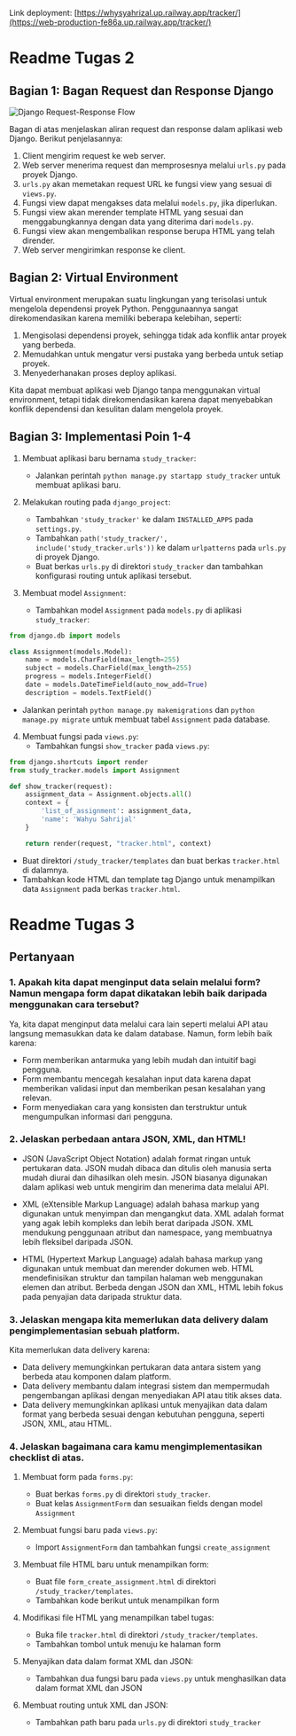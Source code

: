 Link deployment: [https://whysyahrizal.up.railway.app/tracker/](https://web-production-fe86a.up.railway.app/tracker/)

# Readme Tugas 2

## Bagian 1: Bagan Request dan Response Django

![Django Request-Response Flow](https://niagaspace.sgp1.digitaloceanspaces.com/blog/wp-content/uploads/2022/06/17132515/2-belajar-django-framework-mtv-1024x464.jpg) 

Bagan di atas menjelaskan aliran request dan response dalam aplikasi web Django. Berikut penjelasannya:

1. Client mengirim request ke web server.
2. Web server menerima request dan memprosesnya melalui `urls.py` pada proyek Django.
3. `urls.py` akan memetakan request URL ke fungsi view yang sesuai di `views.py`.
4. Fungsi view dapat mengakses data melalui `models.py`, jika diperlukan.
5. Fungsi view akan merender template HTML yang sesuai dan menggabungkannya dengan data yang diterima dari `models.py`.
6. Fungsi view akan mengembalikan response berupa HTML yang telah dirender.
7. Web server mengirimkan response ke client.

## Bagian 2: Virtual Environment

Virtual environment merupakan suatu lingkungan yang terisolasi untuk mengelola dependensi proyek Python. Penggunaannya sangat direkomendasikan karena memiliki beberapa kelebihan, seperti:

1. Mengisolasi dependensi proyek, sehingga tidak ada konflik antar proyek yang berbeda.
2. Memudahkan untuk mengatur versi pustaka yang berbeda untuk setiap proyek.
3. Menyederhanakan proses deploy aplikasi.

Kita dapat membuat aplikasi web Django tanpa menggunakan virtual environment, tetapi tidak direkomendasikan karena dapat menyebabkan konflik dependensi dan kesulitan dalam mengelola proyek.

## Bagian 3: Implementasi Poin 1-4

1. Membuat aplikasi baru bernama `study_tracker`:
   - Jalankan perintah `python manage.py startapp study_tracker` untuk membuat aplikasi baru.

2. Melakukan routing pada `django_project`:
   - Tambahkan `'study_tracker'` ke dalam `INSTALLED_APPS` pada `settings.py`.
   - Tambahkan `path('study_tracker/', include('study_tracker.urls'))` ke dalam `urlpatterns` pada `urls.py` di proyek Django.
   - Buat berkas `urls.py` di direktori `study_tracker` dan tambahkan konfigurasi routing untuk aplikasi tersebut.

3. Membuat model `Assignment`:
   - Tambahkan model `Assignment` pada `models.py` di aplikasi `study_tracker`:

```python
from django.db import models

class Assignment(models.Model):
    name = models.CharField(max_length=255)
    subject = models.CharField(max_length=255)
    progress = models.IntegerField()
    date = models.DateTimeField(auto_now_add=True)
    description = models.TextField()
```
- Jalankan perintah `python manage.py makemigrations` dan `python manage.py migrate` untuk membuat tabel `Assignment` pada database.

4. Membuat fungsi pada `views.py`:
   - Tambahkan fungsi `show_tracker` pada `views.py`:

```python
from django.shortcuts import render
from study_tracker.models import Assignment

def show_tracker(request):
    assignment_data = Assignment.objects.all()
    context = {
        'list_of_assignment': assignment_data,
        'name': 'Wahyu Sahrijal'
    } 

    return render(request, "tracker.html", context)
```
- Buat direktori `/study_tracker/templates` dan buat berkas `tracker.html` di dalamnya.
- Tambahkan kode HTML dan template tag Django untuk menampilkan data `Assignment` pada berkas `tracker.html`.

# Readme Tugas 3

## Pertanyaan

### 1. Apakah kita dapat menginput data selain melalui form? Namun mengapa form dapat dikatakan lebih baik daripada menggunakan cara tersebut?

Ya, kita dapat menginput data melalui cara lain seperti melalui API atau langsung memasukkan data ke dalam database. Namun, form lebih baik karena:
- Form memberikan antarmuka yang lebih mudah dan intuitif bagi pengguna.
- Form membantu mencegah kesalahan input data karena dapat memberikan validasi input dan memberikan pesan kesalahan yang relevan.
- Form menyediakan cara yang konsisten dan terstruktur untuk mengumpulkan informasi dari pengguna.

### 2. Jelaskan perbedaan antara JSON, XML, dan HTML!

- JSON (JavaScript Object Notation) adalah format ringan untuk pertukaran data. JSON mudah dibaca dan ditulis oleh manusia serta mudah diurai dan dihasilkan oleh mesin. JSON biasanya digunakan dalam aplikasi web untuk mengirim dan menerima data melalui API.

- XML (eXtensible Markup Language) adalah bahasa markup yang digunakan untuk menyimpan dan mengangkut data. XML adalah format yang agak lebih kompleks dan lebih berat daripada JSON. XML mendukung penggunaan atribut dan namespace, yang membuatnya lebih fleksibel daripada JSON.

- HTML (Hypertext Markup Language) adalah bahasa markup yang digunakan untuk membuat dan merender dokumen web. HTML mendefinisikan struktur dan tampilan halaman web menggunakan elemen dan atribut. Berbeda dengan JSON dan XML, HTML lebih fokus pada penyajian data daripada struktur data.

### 3. Jelaskan mengapa kita memerlukan data delivery dalam pengimplementasian sebuah platform.

Kita memerlukan data delivery karena:
- Data delivery memungkinkan pertukaran data antara sistem yang berbeda atau komponen dalam platform.
- Data delivery membantu dalam integrasi sistem dan mempermudah pengembangan aplikasi dengan menyediakan API atau titik akses data.
- Data delivery memungkinkan aplikasi untuk menyajikan data dalam format yang berbeda sesuai dengan kebutuhan pengguna, seperti JSON, XML, atau HTML.

### 4. Jelaskan bagaimana cara kamu mengimplementasikan checklist di atas.

1. Membuat form pada `forms.py`:
   - Buat berkas `forms.py` di direktori `study_tracker`.
   - Buat kelas `AssignmentForm` dan sesuaikan fields dengan model `Assignment`

2. Membuat fungsi baru pada `views.py`:
   - Import `AssignmentForm` dan tambahkan fungsi `create_assignment`

3. Membuat file HTML baru untuk menampilkan form:
   - Buat file `form_create_assignment.html` di direktori `/study_tracker/templates`.
   - Tambahkan kode berikut untuk menampilkan form

4. Modifikasi file HTML yang menampilkan tabel tugas:
   - Buka file `tracker.html` di direktori `/study_tracker/templates`.
   - Tambahkan tombol untuk menuju ke halaman form

5. Menyajikan data dalam format XML dan JSON:
   - Tambahkan dua fungsi baru pada `views.py` untuk menghasilkan data dalam format XML dan JSON

6. Membuat routing untuk XML dan JSON:
   - Tambahkan path baru pada `urls.py` di direktori `study_tracker`